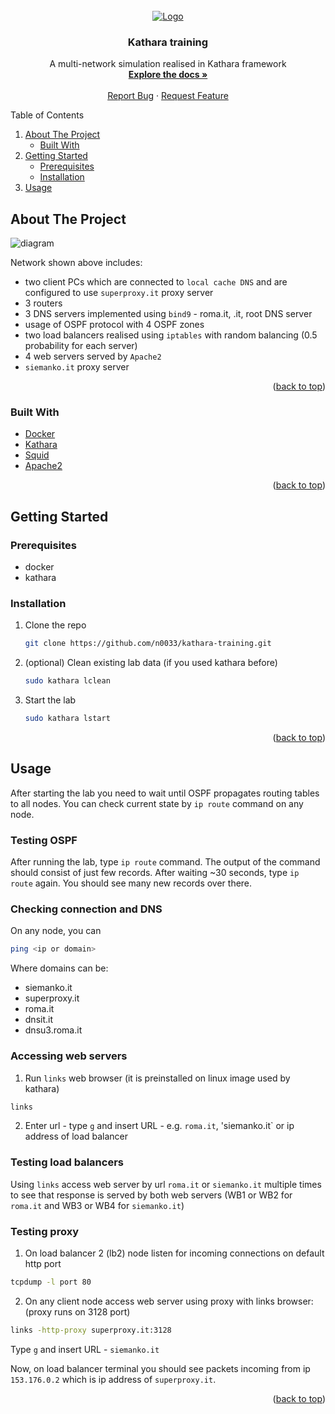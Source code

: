 <div id="top"></div>
<!--
*** Thanks for checking out the Best-README-Template. If you have a suggestion
*** that would make this better, please fork the repo and create a pull request
*** or simply open an issue with the tag "enhancement".
*** Don't forget to give the project a star!
*** Thanks again! Now go create something AMAZING! :D
-->

<!-- PROJECT SHIELDS -->
<!--
*** I'm using markdown "reference style" links for readability.
*** Reference links are enclosed in brackets [ ] instead of parentheses ( ).
*** See the bottom of this document for the declaration of the reference variables
*** for contributors-url, forks-url, etc. This is an optional, concise syntax you may use.
*** https://www.markdownguide.org/basic-syntax/#reference-style-links
-->

<!-- PROJECT LOGO -->
<br />
<div align="center"">
  <a href="https://github.com/KatharaFramework/Kathara">
    <img src="https://github.com/KatharaFramework/Kathara/wiki/logo_kathara_small.png" alt="Logo">
  </a>

  <h3 align="center">Kathara training</h3>

  <p align="center">
    A multi-network simulation realised in Kathara framework
    <br />
    <a href="https://github.com/KatharaFramework/Kathara/wiki"><strong>Explore the docs »</strong></a>
    <br />
    <br />
    <a href="https://github.com/n0033/kathara-training/issues">Report Bug</a>
    ·
    <a href="https://github.com/n0033/kathara-training/issues">Request Feature</a>
  </p>
</div>

<!-- TABLE OF CONTENTS -->
  <summary>Table of Contents</summary>
  <ol>
    <li>
      <a href="#about-the-project">About The Project</a>
      <ul>
        <li><a href="#built-with">Built With</a></li>
      </ul>
    </li>
    <li>
      <a href="#getting-started">Getting Started</a>
      <ul>
        <li><a href="#prerequisites">Prerequisites</a></li>
        <li><a href="#installation">Installation</a></li>
      </ul>
    </li>
    <li><a href="#usage">Usage</a></li>
  </ol>
                                  
<!-- ABOUT THE PROJECT -->
## About The Project

![diagram](https://i.postimg.cc/pX5r4hP0/diagram.png)

Network shown above includes:
* two client PCs which are connected to `local cache DNS` and are configured to use `superproxy.it` proxy server
* 3 routers
* 3 DNS servers implemented using `bind9` - roma.it, .it, root DNS server
* usage of OSPF protocol with 4 OSPF zones
* two load balancers realised using `iptables` with random balancing (0.5 probability for each server)
* 4 web servers served by `Apache2`
* `siemanko.it` proxy server

<p align="right">(<a href="#top">back to top</a>)</p>

### Built With

* [Docker](https://www.docker.com)
* [Kathara](https://www.kathara.org)
* [Squid](http://www.squid-cache.org)
* [Apache2](https://httpd.apache.org)

<p align="right">(<a href="#top">back to top</a>)</p>

<!-- GETTING STARTED -->
## Getting Started


### Prerequisites

* docker
* kathara

### Installation


1. Clone the repo

   ```sh
   git clone https://github.com/n0033/kathara-training.git
   ```

2. (optional) Clean existing lab data (if you used kathara before)

   ```sh
   sudo kathara lclean
   ```

3. Start the lab

   ```sh
   sudo kathara lstart
   ```

<p align="right">(<a href="#top">back to top</a>)</p>

<!-- USAGE EXAMPLES -->
## Usage

After starting the lab you need to wait until OSPF propagates routing tables to all nodes.
You can check current state by `ip route` command on any node.

### Testing OSPF

After running the lab, type `ip route` command. The output of the command should consist of just few records. After waiting ~30 seconds, type `ip route` again. You should see many new records over there.

### Checking connection and DNS
On any node, you can
```sh
ping <ip or domain>
```
Where domains can be:
* siemanko.it
* superproxy.it
* roma.it
* dnsit.it
* dnsu3.roma.it

### Accessing web servers

1. Run `links` web browser (it is preinstalled on linux image used by kathara)
  ```sh
  links
  ```
2. Enter url - type `g` and insert URL - e.g. `roma.it`, 'siemanko.it` or ip address of load balancer

### Testing load balancers

Using `links` access web server by url `roma.it` or `siemanko.it` multiple times to see that response is served by both web servers (WB1 or WB2 for `roma.it` and WB3 or WB4 for `siemanko.it`)

### Testing proxy

1. On load balancer 2 (lb2) node listen for incoming connections on default http port
  ```sh
  tcpdump -l port 80
  ```
2. On any client node access web server using proxy with links browser: (proxy runs on 3128 port)
  ```sh
  links -http-proxy superproxy.it:3128
  ```
  Type `g` and insert URL - `siemanko.it`

Now, on load balancer terminal you should see packets incoming from ip `153.176.0.2` which is ip address of `superproxy.it`.

<p align="right">(<a href="#top">back to top</a>)</p>

